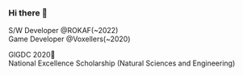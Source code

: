 ### Hi there 👋


S/W Developer @ROKAF(~2022)  
Game Developer @Voxellers(~2020)


GlGDC 2020🥉  
National Excellence Scholarship (Natural Sciences and Engineering)

<!--
**YunSeok-Kang/YunSeok-Kang** is a ✨ _special_ ✨ repository because its `README.md` (this file) appears on your GitHub profile.

Here are some ideas to get you started:

- 🔭 I’m currently working on ...
- 🌱 I’m currently learning ...
- 👯 I’m looking to collaborate on ...
- 🤔 I’m looking for help with ...
- 💬 Ask me about ...
- 📫 How to reach me: ...
- 😄 Pronouns: ...
- ⚡ Fun fact: ...
-->
